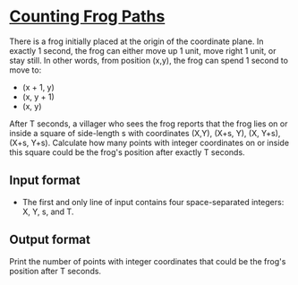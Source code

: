 # [Counting Frog Paths][link]

There is a frog initially placed at the origin of the coordinate plane. In exactly 1 second, the frog can either move up 1 unit, move right 1 unit, or stay still. In other words, from position (x,y), the frog can spend 1 second to move to:

- (x + 1, y)
- (x, y + 1)
- (x, y)

After T seconds, a villager who sees the frog reports that the frog lies on or inside a square of side-length s with coordinates (X,Y), (X+s, Y), (X, Y+s), (X+s, Y+s). Calculate how many points with integer coordinates on or inside this square could be the frog's position after exactly T seconds.

## Input format

- The first and only line of input contains four space-separated integers: X, Y, s, and T.

## Output format

Print the number of points with integer coordinates that could be the frog's position after T seconds.

[link]: https://www.hackerearth.com/practice/algorithms/searching/linear-search/practice-problems/algorithm/counting-frog-paths-1abd84d5/
